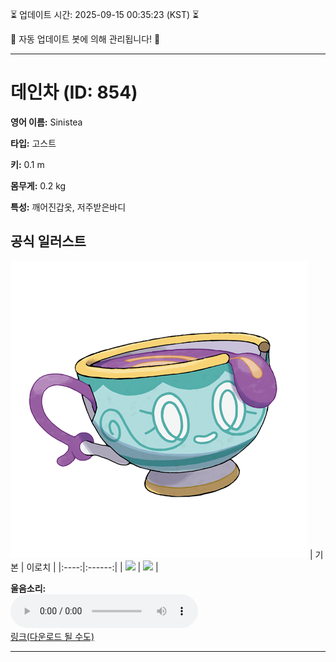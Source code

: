 
⏳ 업데이트 시간: 2025-09-15 00:35:23 (KST) ⏳

🤖 자동 업데이트 봇에 의해 관리됩니다! 🤖

---

# 데인차 (ID: 854)
**영어 이름:** Sinistea

**타입:** 고스트

**키:** 0.1 m

**몸무게:** 0.2 kg

**특성:** 깨어진갑옷, 저주받은바디

## 공식 일러스트
![](https://raw.githubusercontent.com/PokeAPI/sprites/master/sprites/pokemon/other/official-artwork/854.png)
| 기본 | 이로치 |
|:----:|:------:|
| <img src="http://play.pokemonshowdown.com/sprites/ani/sinistea.gif" width="200"> | <img src="http://play.pokemonshowdown.com/sprites/ani-shiny/sinistea.gif" width="200"> |

**울음소리:**<br><audio controls src="https://raw.githubusercontent.com/PokeAPI/cries/main/cries/pokemon/latest/854.ogg"></audio><br> [링크(다운로드 될 수도)](https://raw.githubusercontent.com/PokeAPI/cries/main/cries/pokemon/latest/854.ogg)


---
